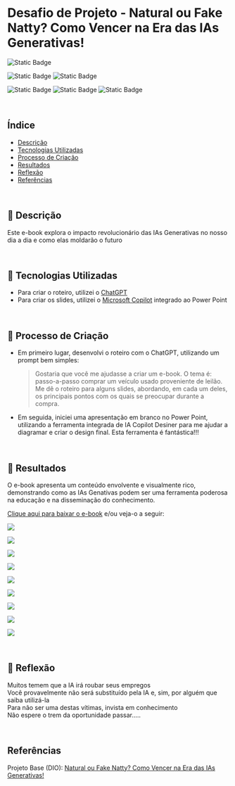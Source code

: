 # Desafio de Projeto - Natural ou Fake Natty? Como Vencer na Era das IAs Generativas!

![Static Badge](https://img.shields.io/badge/Status_Projeto:-Concluído_(29/Jun/2024)-green)

![Static Badge](https://img.shields.io/badge/Inteligência_Artificial_(IA)-blue)
![Static Badge](https://img.shields.io/badge/IA_Generativa-blue)

![Static Badge](https://img.shields.io/badge/Microsoft_Copilot-orange)
![Static Badge](https://img.shields.io/badge/OpenIA-orange)
![Static Badge](https://img.shields.io/badge/ChatGPT-orange)

<br>

## Índice

- [Descrição](#Descrição)
- [Tecnologias Utilizadas](#Tecnologias-Utilizadas)
- [Processo de Criação](#Processo-de-Criação)
- [Resultados](#Resultados)
- [Reflexão](#Reflexão)
- [Referências](#Referências)

<br>

## 📒 Descrição
Este e-book explora o impacto revolucionário das IAs Generativas no nosso dia a dia e como elas moldarão o futuro

<br>

## 🤖 Tecnologias Utilizadas
- Para criar o roteiro, utilizei o [ChatGPT](https://chatgpt.com/)
- Para criar os slides, utilizei o [Microsoft Copilot](https://designer.microsoft.com/)  integrado ao Power Point

<br>

## 🧐 Processo de Criação
- Em primeiro lugar, desenvolvi o roteiro com o ChatGPT, utilizando um prompt bem simples:
  
  > Gostaria que você me ajudasse a criar um e-book. O tema é: passo-a-passo comprar um veículo usado proveniente de leilão. Me dê o roteiro para alguns slides, abordando, em cada um deles, os principais pontos com os quais se preocupar durante a compra.

- Em seguida, iniciei uma apresentação em branco no Power Point, utilizando a ferramenta integrada de IA Copilot Desiner para me ajudar a diagramar e criar o design final. Esta ferramenta é fantástica!!!

<br>

## 🚀 Resultados
O e-book apresenta um conteúdo envolvente e visualmente rico, demonstrando como as IAs Genativas podem ser uma ferramenta poderosa na educação e na disseminação do conhecimento.

[Clique aqui para baixar o e-book](ebook_ia.pdf) e/ou veja-o a seguir:

![](img/SLIDE01.png)


![](img/SLIDE02.png)



![](img/SLIDE03.png)



![](img/SLIDE04.png)



![](img/SLIDE05.png)



![](img/SLIDE06.png)



![](img/SLIDE07.png)



![](img/SLIDE08.png)



![](img/SLIDE09.png)

<br>

## 💭 Reflexão
Muitos temem que a IA irá roubar seus empregos
<br>
Você provavelmente não será substituído pela IA e, sim, por alguém que saiba utilizá-la
<br>
Para não ser uma destas vítimas, invista em conhecimento
<br>
Não espere o trem da oportunidade passar.....

<br>

## Referências

Projeto Base (DIO): [Natural ou Fake Natty? Como Vencer na Era das IAs Generativas!](https://web.dio.me/project/natural-ou-fake-natty-como-vencer-na-era-das-ias-generativas/learning/95e52735-b8ac-4657-bd4b-0a9cf3c1a5db?back=/track/coding-future-vivo-python-ai-backend-developer&tab=undefined&moduleId=undefined)
